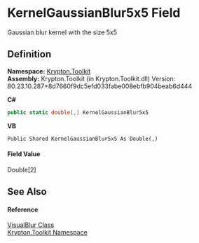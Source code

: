 # KernelGaussianBlur5x5 Field


Gaussian blur kernel with the size 5x5



## Definition
**Namespace:** <a href="79d2eac2-21f4-54ff-7552-b20c33c30600.md">Krypton.Toolkit</a>  
**Assembly:** Krypton.Toolkit (in Krypton.Toolkit.dll) Version: 80.23.10.287+8d7660f9dc5efd033fabe008ebfb904beab6d444

**C#**
``` C#
public static double[,] KernelGaussianBlur5x5
```
**VB**
``` VB
Public Shared KernelGaussianBlur5x5 As Double(,)
```



#### Field Value
Double[2]

## See Also


#### Reference
<a href="512d0f89-2bf4-e193-9560-412a55d94aa5.md">VisualBlur Class</a>  
<a href="79d2eac2-21f4-54ff-7552-b20c33c30600.md">Krypton.Toolkit Namespace</a>  
